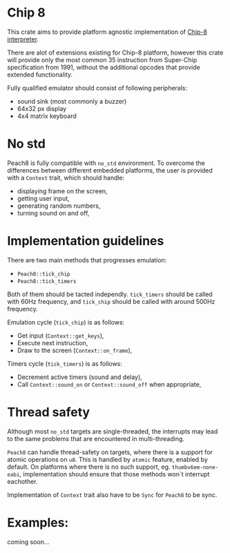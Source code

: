# Chip 8
This crate aims to provide platform agnostic implementation
of [Chip-8 interpreter](https://en.wikipedia.org/wiki/CHIP-8).

There are alot of extensions existing for Chip-8 platform, however
this crate will provide only the most common 35 instruction from
Super-Chip specification from 1991, without the additional opcodes
that provide extended functionality.

Fully qualified emulator should consist of following peripherals:
- sound sink (most commonly a buzzer)
- 64x32 px display
- 4x4 matrix keyboard

# No std
Peach8 is fully compatible with `no_std` environment.
To overcome the differences between different embedded platforms,
the user is provided with a `Context` trait, which should handle:
- displaying frame on the screen,
- getting user input,
- generating random numbers,
- turning sound on and off,

# Implementation guidelines
There are two main methods that progresses emulation:
- `Peach8::tick_chip`
- `Peach8::tick_timers`

Both of them should be tacted independly. `tick_timers` should be called
with 60Hz frequency, and `tick_chip` should be called with around 500Hz
frequency.

Emulation cycle (`tick_chip`) is as follows:
- Get input (`Context::get_keys`),
- Execute next instruction,
- Draw to the screen (`Context::on_frame`),

Timers cycle (`tick_timers`) is as follows:
- Decrement active timers (sound and delay),
- Call `Context::sound_on` or `Context::sound_off` when appropriate,

# Thread safety
Although most `no_std` targets are single-threaded, the interrupts may
lead to the same problems that are encountered in multi-threading.

`Peach8` can handle thread-safety on targets, where there is a support for
atomic operations on `u8`. This is handled by `atomic` feature, enabled by
default. On platforms where there is no such support, eg. `thumbv6em-none-eabi`,
implementation should ensure that those methods won`t interrupt eachother.

Implementation of `Context` trait also have to be `Sync` for `Peach8` to be sync.

# Examples:
coming soon...
